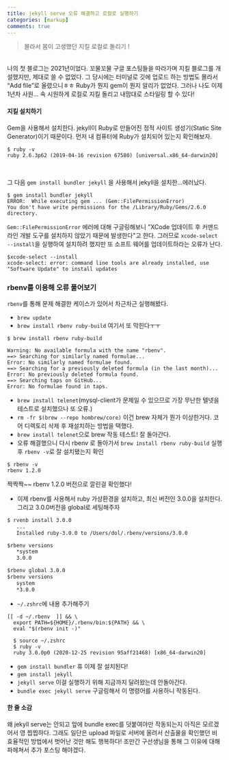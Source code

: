 ```yaml
---
title: jekyll serve 오류 해결하고 로컬로 실행하기
categories: [markup]
comments: true
---
```


> 몰라서 몸이 고생했던 지킬 로컬로 돌리기 !

<br>
나의 첫 블로그는 2021년이었다. 꼬물꼬물 구글 포스팅들을 따라가며  지킬 블로그를 개설했지만, 제대로 쓸 수 없었다. 그 당시에는 터미널로 깃에 업로드 하는 방법도 몰라서 “Add file”로 올렸으니ㅎㅎ Ruby가 뭔지 gem이 뭔지 알리가 없었다. 그러나 나도 이제 1년차 사원… 속 시원하게 로컬로 지킬 돌리고 내맘대로 스타일링 할 수 있다!


#### 지킬 설치하기
Gem을 사용해서 설치한다. jekyll이 Ruby로 만들어진 정적 사이트 생성기(Static Site Generator)이기 때문이다. 먼저 내 컴퓨터에 Ruby가 설치되어 있는지 확인해보자. 
```terminal
$ ruby -v
ruby 2.6.3p62 (2019-04-16 revision 67580) [universal.x86_64-darwin20]
```
<br>

그 다음 `gem install bundler jekyll` 을 사용해서 jekyll을 설치한...에러났다. 
```terminal
$ gem install bundler jekyll
ERROR:  While executing gem ... (Gem::FilePermissionError)
You don't have write permissions for the /Library/Ruby/Gems/2.6.0 directory.
```

`Gem::FilePermissionError` 에러에 대해 구글링해보니 "XCode 업데이트 후 커맨드라인 개발 도구를 설치하지 않았기 때문에 발생한다"고 한다. 그러므로 `xcode-select --install`을 실행하여 설치하려 했지만 또 소프트 웨어를 업데이트하라는 오류가 난다.
```terminal
$xcode-select --install
xcode-select: error: command line tools are already installed, use "Software Update" to install updates
```

### rbenv를 이용해 오류 풀어보기
`rbenv`를 통해 문제 해결한 케이스가 있어서 차근차근 실행해봤다. 
- `brew update`
- `brew install rbenv ruby-build` 여기서 또 막힌다ㅜㅜ

```terminal
$ brew install rbenv ruby-build

Warning: No available formula with the name "rbenv".
==> Searching for similarly named formulae...
Error: No similarly named formulae found.
==> Searching for a previously deleted formula (in the last month)...
Error: No previously deleted formula found.
==> Searching taps on GitHub...
Error: No formulae found in taps.
```
- `brew install telenet`(mysql-client가 문제일 수 있으므로 가장 무난한 텔넷을 테스트로 설치했으나 또 오류.)
- `rm -fr $(brew --repo hombrew/core)` 이건 brew 자체가 뭔가 이상한거다. 코어 디렉토리 삭제 후 재설치하는 방법을 택했다.
- `brew install telenet`으로 brew 작동 테스트! 잘 돌아간다.
- 오류 해결했으니 다시 rbenv 로 돌아가서 `brew install rbenv ruby-build` 실행 후 `rbenv -v`로 잘 설치됐는지 확인

```terminal
$ rbenv -v
rbenv 1.2.0
```

   짝짝짝~~ rbenv 1.2.0 버전으로 깔린걸 확인했다!
- 이제 rbenv를 사용해서 ruby 가상환경을 설치하고, 최신 버전인 3.0.0을 설치한다. 그리고 3.0.0버전을 global로 세팅해주자

```html
$ rvenb install 3.0.0
   ...
   Installed ruby-3.0.0 to /Users/dol/.rbenv/versions/3.0.0

$rbenv versions
   *system
   3.0.0

$rbenv global 3.0.0
$rbenv versions
   system
   *3.0.0
```

- `~/.zshrc`에 내용 추가해주기

```terminal
[[ -d ~/.rbenv  ]] && \
  export PATH=${HOME}/.rbenv/bin:${PATH} && \
  eval "$(rbenv init -)"

  $ source ~/.zshrc
  $ ruby -v
  ruby 3.0.0p0 (2020-12-25 revision 95aff21468) [x86_64-darwin20]
```

- `gem install bundler` 휴 이제 잘 설치된다!
- `gem install jekyll` 
- `jekyll serve` 이걸 실행하기 위해 지금까지 달려왔는데 안돌아간다.
- `bundle exec jekyll serve` 구글링해서 이 명령어를 사용하니 작동된다. 


#### 한 줄 소감
왜 jekyll serve는 안되고 앞에 bundle exec를 덧붙여야만 작동되는지 아직은 모르겠어서 영 찝찝하다. 그래도 일단은 upload 파일로 서버에 올려서 산출물을 확인했던 비효율적인 방법에서 벗어난 것만 해도 행복하다! 조만간 구선생님을 통해 그 이유에 대해 파헤쳐서 추가 포스팅 해야겠다.
